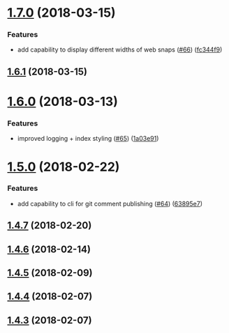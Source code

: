 <a name="1.7.0"></a>
# [1.7.0](https://github.com/newsuk/dextrose/compare/v1.6.1...v1.7.0) (2018-03-15)


### Features

* add capability to display different widths of web snaps ([#66](https://github.com/newsuk/dextrose/issues/66)) ([fc344f9](https://github.com/newsuk/dextrose/commit/fc344f9))



<a name="1.6.1"></a>
## [1.6.1](https://github.com/newsuk/dextrose/compare/v1.6.0...v1.6.1) (2018-03-15)



<a name="1.6.0"></a>
# [1.6.0](https://github.com/newsuk/dextrose/compare/v1.5.0...v1.6.0) (2018-03-13)


### Features

* improved logging + index styling  ([#65](https://github.com/newsuk/dextrose/issues/65)) ([1a03e91](https://github.com/newsuk/dextrose/commit/1a03e91))



<a name="1.5.0"></a>
# [1.5.0](https://github.com/newsuk/dextrose/compare/v1.4.7...v1.5.0) (2018-02-22)


### Features

* add capability to cli for git comment publishing ([#64](https://github.com/newsuk/dextrose/issues/64)) ([63895e7](https://github.com/newsuk/dextrose/commit/63895e7))



<a name="1.4.7"></a>
## [1.4.7](https://github.com/newsuk/dextrose/compare/v1.4.6...v1.4.7) (2018-02-20)



<a name="1.4.6"></a>
## [1.4.6](https://github.com/newsuk/dextrose/compare/v1.4.5...v1.4.6) (2018-02-14)



<a name="1.4.5"></a>
## [1.4.5](https://github.com/newsuk/dextrose/compare/v1.4.4...v1.4.5) (2018-02-09)



<a name="1.4.4"></a>
## [1.4.4](https://github.com/newsuk/dextrose/compare/v1.4.3...v1.4.4) (2018-02-07)



<a name="1.4.3"></a>
## [1.4.3](https://github.com/newsuk/dextrose/compare/v1.4.2...v1.4.3) (2018-02-07)



